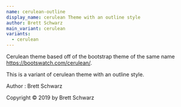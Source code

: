 ```yaml
---
name: cerulean-outline
display_name: cerulean Theme with an outline style
author: Brett Schwarz
main_variant: cerulean
variants:
  - cerulean
---
```

Cerulean theme based off of the bootstrap theme of the same name https://bootswatch.com/cerulean/.

This is a variant of cerulean theme with an outline style.

Author
: Brett Schwarz

Copyright © 2019 by Brett Schwarz
